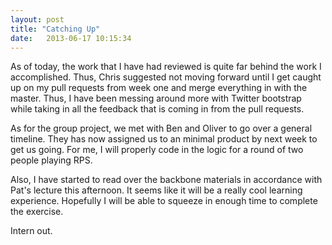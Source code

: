 ```yaml
---
layout: post
title: "Catching Up" 
date:   2013-06-17 10:15:34
---
```


As of today, the work that I have had reviewed is quite far behind the work I accomplished. Thus, Chris suggested 
not moving forward until I get caught up on my pull requests from week one and merge everything in with the master.
Thus, I have been messing around more with Twitter bootstrap while taking in all the feedback that is coming in from
the pull requests. 

As for the group project, we met with Ben and Oliver to go over a general timeline. They has now assigned us to 
an minimal product by next week to get us going. For me, I will properly code in the logic for a round of two people
playing RPS.

Also, I have started to read over the backbone materials in accordance with Pat's lecture this afternoon. It seems
like it will be a really cool learning experience. Hopefully I will be able to squeeze in enough time to complete 
the exercise.


Intern out.
